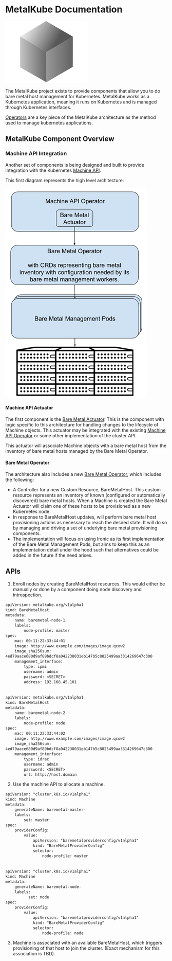 # MetalKube Documentation

![MetalKube Logo](images/metalkube.png)

The MetalKube project exists to provide components that allow you to do bare
metal host management for Kubernetes.  MetalKube works as a Kubernetes
application, meaning it runs on Kubernetes and is managed through Kubernetes
interfaces.

[Operators](https://github.com/operator-framework/operator-sdk) are a key piece
of the MetalKube architecture as the method used to manage kubernetes
applications.

## MetalKube Component Overview

### Machine API Integration

Another set of components is being designed and built to provide integration
with the Kubernetes [Machine
API](https://github.com/kubernetes-sigs/cluster-api).

This first diagram represents the high level architecture:

![High Level Architecture](images/high-level-arch.png)

#### Machine API Actuator

The first component is the [Bare Metal
Actuator](https://github.com/metalkube/cluster-api-provider-bare-metal).  This
is the component with logic specific to this architecture for handling changes
to the lifecycle of Machine objects.  This actuator may be integrated with the
existing [Machine API
Operator](https://github.com/openshift/machine-api-operator) or some other
implementation of the cluster API.

This actuator will associate Machine objects with a bare metal host from the
inventory of bare metal hosts managed by the Bare Metal Operator.

#### Bare Metal Operator

The architecture also includes a new [Bare Metal
Operator](https://github.com/metalkube/bare-metal-operator), which includes the
following:

* A Controller for a new Custom Resource, BareMetalHost.  This custom resource
  represents an inventory of known (configured or automatically discovered)
  bare metal hosts.  When a Machine is created the Bare Metal Actuator will
  claim one of these hosts to be provisioned as a new Kubernetes node.
* In response to BareMetalHost updates, will perform bare metal host
  provisioning actions as necessary to reach the desired state.  It will do so
  by managing and driving a set of underlying bare metal provisioning
  components.
* The implementation will focus on using Ironic as its first implementation of
  the Bare Metal Management Pods, but aims to keep this as an implementation
  detail under the hood such that alternatives could be added in the future if
  the need arises.

## APIs

1. Enroll nodes by creating BareMetalHost resources.  This would either be
   manually or done by a component doing node discovery and introspection.

```
apiVersion: metalkube.org/v1alpha1
kind: BareMetalHost
metadata:
    name: baremetal-node-1
    labels:
        node-profile: master
spec:
    mac: 00:11:22:33:44:01
    image: http://www.example.com/images/image.qcow2
    image_sha256sum: 4ed79aace680d9af89bdcf8a042238031eb147b5c8825499aa3314269647c300
    management_interface:
        type: ipmi
        username: admin
        password: <SECRET>
        address: 192.168.45.101


apiVersion: metalkube.org/v1alpha1
kind: BareMetalHost
metadata:
    name: baremetal-node-2
    labels:
        node-profile: node
spec:
    mac: 00:11:22:33:44:02
    image: http://www.example.com/images/image.qcow2
    image_sha256sum: 4ed79aace680d9af89bdcf8a042238031eb147b5c8825499aa3314269647c300
    management_interface:
        type: idrac
        username: admin
        password: <SECRET>
        url: http://host.domain
```

2. Use the machine API to allocate a machine.

```
apiVersion: "cluster.k8s.io/v1alpha1"
kind: Machine
metadata:
    generateName: baremetal-master-
    labels:
        set: master
spec:
    providerConfig:
        value:
            apiVersion: "baremetalproviderconfig/v1alpha1"
            kind: "BareMetalProviderConfig"
            selector:
                node-profile: master


apiVersion: "cluster.k8s.io/v1alpha1"
kind: Machine
metadata:
    generateName: baremetal-node-
    labels:
          set: node
spec:
    providerConfig:
        value:
            apiVersion: "baremetalproviderconfig/v1alpha1"
            kind: "BareMetalProviderConfig"
            selector:
                node-profile: node
```

3. Machine is associated with an available BareMetalHost, which triggers
   provisioning of that host to join the cluster.  (Exact mechanism for this
   association is TBD).
